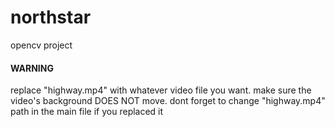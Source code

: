 # northstar
opencv project

#### WARNING ####
replace "highway.mp4" with whatever video file you want. make sure the video's background DOES NOT move.
dont forget to change "highway.mp4" path in the main file if you replaced it

